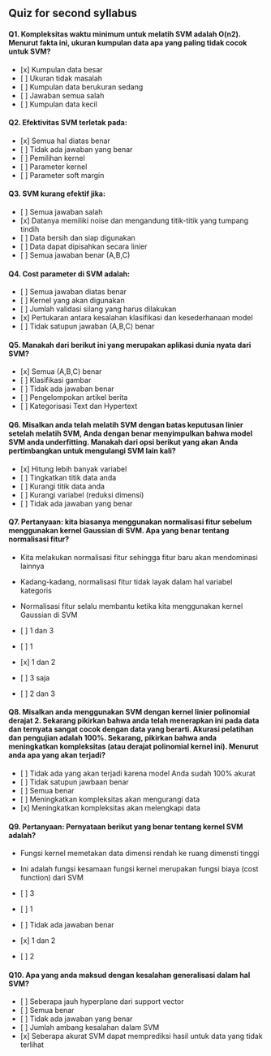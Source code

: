 ## Quiz for second syllabus

#### Q1. Kompleksitas waktu minimum untuk melatih SVM adalah O(n2). Menurut fakta ini, ukuran kumpulan data apa yang paling tidak cocok untuk SVM?

- \[x] Kumpulan data besar
- \[ ] Ukuran tidak masalah
- \[ ] Kumpulan data berukuran sedang
- \[ ] Jawaban semua salah
- \[ ] Kumpulan data kecil

#### Q2. Efektivitas SVM terletak pada:

- \[x] Semua hal diatas benar
- \[ ] Tidak ada jawaban yang benar
- \[ ] Pemilihan kernel
- \[ ] Parameter kernel
- \[ ] Parameter soft margin

#### Q3. SVM kurang efektif jika:

- \[ ] Semua jawaban salah
- \[x] Datanya memiliki noise dan mengandung titik-titik yang tumpang tindih
- \[ ] Data bersih dan siap digunakan
- \[ ] Data dapat dipisahkan secara linier
- \[ ] Semua jawaban benar (A,B,C)

#### Q4. Cost parameter di SVM adalah:

- \[ ] Semua jawaban diatas benar
- \[ ] Kernel yang akan digunakan
- \[ ] Jumlah validasi silang yang harus dilakukan
- \[x] Pertukaran antara kesalahan klasifikasi dan kesederhanaan model
- \[ ] Tidak satupun jawaban (A,B,C) benar

#### Q5. Manakah dari berikut ini yang merupakan aplikasi dunia nyata dari SVM?

- \[x] Semua (A,B,C) benar
- \[ ] Klasifikasi gambar
- \[ ] Tidak ada jawaban benar
- \[ ] Pengelompokan artikel berita
- \[ ] Kategorisasi Text dan Hypertext

#### Q6. Misalkan anda telah melatih SVM dengan batas keputusan linier setelah melatih SVM, Anda dengan benar menyimpulkan bahwa model SVM anda underfitting. Manakah dari opsi berikut yang akan Anda pertimbangkan untuk mengulangi SVM lain kali?

- \[x] Hitung lebih banyak variabel
- \[ ] Tingkatkan titik data anda
- \[ ] Kurangi titik data anda
- \[ ] Kurangi variabel (reduksi dimensi)
- \[ ] Tidak ada jawaban yang benar

#### Q7. Pertanyaan: kita biasanya menggunakan normalisasi fitur sebelum menggunakan kernel Gaussian di SVM. Apa yang benar tentang normalisasi fitur?

- Kita melakukan normalisasi fitur sehingga fitur baru akan mendominasi lainnya
- Kadang-kadang, normalisasi fitur tidak layak dalam hal variabel kategoris
- Normalisasi fitur selalu membantu ketika kita menggunakan kernel Gaussian di SVM

- \[ ] 1 dan 3
- \[ ] 1
- \[x] 1 dan 2
- \[ ] 3 saja
- \[ ] 2 dan 3

#### Q8. Misalkan anda menggunakan SVM dengan kernel linier polinomial derajat 2. Sekarang pikirkan bahwa anda telah menerapkan ini pada data dan ternyata sangat cocok dengan data yang berarti. Akurasi pelatihan dan pengujian adalah 100%. Sekarang, pikirkan bahwa anda meningkatkan kompleksitas (atau derajat polinomial kernel ini). Menurut anda apa yang akan terjadi?

- \[ ] Tidak ada yang akan terjadi karena model Anda sudah 100% akurat
- \[ ] Tidak satupun jawbaan benar
- \[ ] Semua benar
- \[ ] Meningkatkan kompleksitas akan mengurangi data
- \[x] Meningkatkan kompleksitas akan melengkapi data

#### Q9. Pertanyaan: Pernyataan berikut yang benar tentang kernel SVM adalah?

- Fungsi kernel memetakan data dimensi rendah ke ruang dimensti tinggi

- Ini adalah fungsi kesamaan fungsi kernel merupakan fungsi biaya (cost function) dari SVM

- \[ ] 3
- \[ ] 1
- \[ ] Tidak ada jawaban benar
- \[x] 1 dan 2
- \[ ] 2

#### Q10. Apa yang anda maksud dengan kesalahan generalisasi dalam hal SVM?

- \[ ] Seberapa jauh hyperplane dari support vector
- \[ ] Semua benar
- \[ ] Tidak ada jawaban yang benar
- \[ ] Jumlah ambang kesalahan dalam SVM
- \[x] Seberapa akurat SVM dapat memprediksi hasil untuk data yang tidak terlihat
